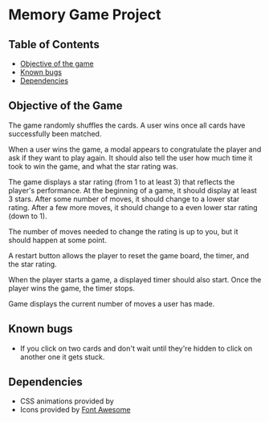 # Memory Game Project

## Table of Contents

* [Objective of the game](#instructions)
* [Known bugs](#known-bugs)
* [Dependencies](#dependencies)

## Objective of the Game

The game randomly shuffles the cards. A user wins once all cards have successfully been matched.

When a user wins the game, a modal appears to congratulate the player and ask if they want to play again. It should also tell the user how much time it took to win the game, and what the star rating was.

The game displays a star rating (from 1 to at least 3) that reflects the player's performance. At the beginning of a game, it should display at least 3 stars. After some number of moves, it should change to a lower star rating. After a few more moves, it should change to a even lower star rating (down to 1).

The number of moves needed to change the rating is up to you, but it should happen at some point.

A restart button allows the player to reset the game board, the timer, and the star rating.

When the player starts a game, a displayed timer should also start. Once the player wins the game, the timer stops.

Game displays the current number of moves a user has made.

## Known bugs

* If you click on two cards and don't wait until they're hidden to click on another one it gets stuck.

## Dependencies

* CSS animations provided by
* Icons provided by [Font Awesome](http://www.fontawesome.com)

